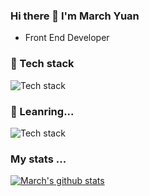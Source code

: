 ### Hi there 👋 I'm March Yuan
- Front End Developer

### 🔭 Tech stack

![Tech stack](https://skillicons.dev/icons?i=javascript,typescript,react,vue,webpack)

### 🚀 Leanring...

![Tech stack](https://skillicons.dev/icons?i=nodejs,vite)

### My stats ...

[![March's github stats](https://github-readme-stats.vercel.app/api?username=marchyuanx)](https://github.com/anuraghazra/github-readme-stats)

